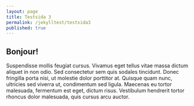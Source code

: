 ```yaml
---
layout: page
title: Testsida 3
permalink: /jekylltest/testsida3
published: true
---
```

## Bonjour!
Suspendisse mollis feugiat cursus. Vivamus eget tellus vitae massa dictum aliquet in non odio. Sed consectetur sem quis sodales tincidunt. Donec fringilla porta nisi, ut molestie dolor porttitor at. Quisque quam nunc, ultricies sed viverra ut, condimentum sed ligula. Maecenas eu tortor malesuada, fermentum est eget, dictum risus. Vestibulum hendrerit tortor rhoncus dolor malesuada, quis cursus arcu auctor. 
